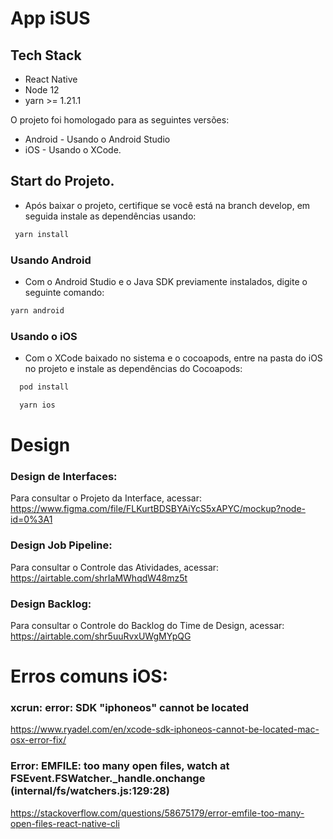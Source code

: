# App iSUS


## Tech Stack
* React Native
* Node 12
* yarn >= 1.21.1

O projeto foi homologado para as seguintes versões:

* Android - Usando o Android Studio
* iOS - Usando o XCode.

## Start do Projeto.
* Após baixar o projeto, certifique se você está na branch develop, em seguida instale as dependências usando:
```bash
 yarn install 
```

### Usando Android 
* Com o Android Studio e o Java SDK previamente instalados, digite o seguinte comando:
```bash
yarn android

```
### Usando o iOS
* Com o XCode baixado no sistema e o cocoapods, entre na pasta do iOS no projeto e instale as dependências do Cocoapods:
```bash
  pod install
```

```bash
  yarn ios
```

# Design
### Design de Interfaces:
Para consultar o Projeto da Interface, acessar: https://www.figma.com/file/FLKurtBDSBYAiYcS5xAPYC/mockup?node-id=0%3A1

### Design Job Pipeline:
Para consultar o Controle das Atividades, acessar: https://airtable.com/shrIaMWhqdW48mz5t

### Design Backlog:
Para consultar o Controle do Backlog do Time de Design, acessar: https://airtable.com/shr5uuRvxUWgMYpQG

# Erros comuns iOS:

### xcrun: error: SDK "iphoneos" cannot be located
https://www.ryadel.com/en/xcode-sdk-iphoneos-cannot-be-located-mac-osx-error-fix/

### Error: EMFILE: too many open files, watch at FSEvent.FSWatcher._handle.onchange (internal/fs/watchers.js:129:28)
https://stackoverflow.com/questions/58675179/error-emfile-too-many-open-files-react-native-cli

